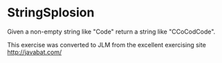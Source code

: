 # StringSplosion #
Given a non-empty string like "Code" return a string like "CCoCodCode".

This exercise was converted to JLM from the excellent exercising site http://javabat.com/

